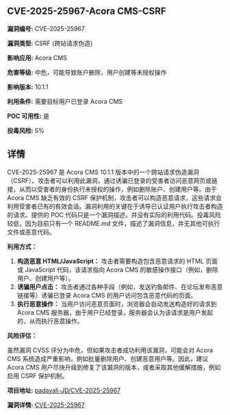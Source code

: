 ## CVE-2025-25967-Acora CMS-CSRF

**漏洞编号:** CVE-2025-25967

**漏洞类型:** CSRF (跨站请求伪造)

**影响应用:** Acora CMS

**危害等级:** 中危，可能导致账户删除、用户创建等未授权操作

**影响版本:** 10.1.1

**利用条件:** 需要目标用户已登录 Acora CMS

**POC 可用性:** 是

**投毒风险:** 5%

## 详情

CVE-2025-25967 是 Acora CMS 10.1.1 版本中的一个跨站请求伪造漏洞（CSRF）。攻击者可以利用此漏洞，通过诱骗已登录的受害者访问恶意网页或链接，从而以受害者的身份执行未授权的操作，例如删除账户、创建用户等。由于 Acora CMS 缺乏有效的 CSRF 保护机制，攻击者可以构造恶意请求，这些请求会利用受害者已有的有效会话。漏洞利用的关键在于诱导已认证用户执行攻击者构造的请求。提供的 POC 代码只是一个漏洞描述，并没有实际的利用代码。投毒风险较低，因为目前只有一个 README.md 文件，描述了漏洞信息，并无其他可执行文件或恶意代码。

**利用方式：**

1.  **构造恶意 HTML/JavaScript：** 攻击者需要构造包含恶意请求的 HTML 页面或 JavaScript 代码，该请求指向 Acora CMS 的敏感操作接口（例如，删除用户、创建用户等）。
2.  **诱骗用户点击：** 攻击者通过各种手段（例如，发送钓鱼邮件、在论坛发布恶意链接等）诱骗已登录 Acora CMS 的用户访问包含恶意代码的页面。
3.  **执行恶意操作：** 当用户访问恶意页面时，浏览器会自动发送构造好的请求到 Acora CMS 服务器，由于用户已经登录，服务器会认为该请求是用户发起的，从而执行恶意操作。

**风险评估：**

虽然漏洞 CVSS 评分为中危，但如果攻击者成功利用该漏洞，可能会对 Acora CMS 系统造成严重影响，例如批量删除用户、创建恶意用户等。因此，建议 Acora CMS 用户尽快升级到修复了该漏洞的版本，或者采取其他缓解措施，例如启用 CSRF 保护机制。

**项目地址:** [padayali-JD/CVE-2025-25967](https://github.com/padayali-JD/CVE-2025-25967)

**漏洞详情:** [CVE-2025-25967](https://nvd.nist.gov/vuln/detail/CVE-2025-25967)